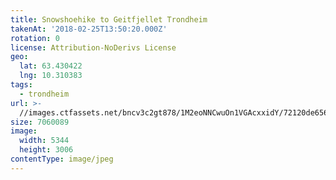 ```yaml
---
title: Snowshoehike to Geitfjellet Trondheim
takenAt: '2018-02-25T13:50:20.000Z'
rotation: 0
license: Attribution-NoDerivs License
geo:
  lat: 63.430422
  lng: 10.310383
tags:
  - trondheim
url: >-
  //images.ctfassets.net/bncv3c2gt878/1M2eoNNCwuOn1VGAcxxidY/72120de6566ad8f4a21c50cefe706f7d/snowshoehike-to-geitfjellet-trondheim_40437450002_o
size: 7060089
image:
  width: 5344
  height: 3006
contentType: image/jpeg
---
```


